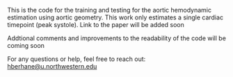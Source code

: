 This is the code for the training and testing for the aortic hemodynamic estimation using aortic geometry.
This work only estimates a single cardiac timepoint (peak systole). Link to the paper will be added soon

Addtional comments and improvements to the readability of the code will be coming soon

For any questions or help, feel free to reach out: hberhane@u.northwestern.edu
